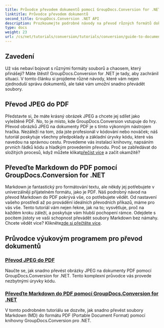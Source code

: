 ```yaml
---
title: Průvodce převodem dokumentů pomocí GroupDocs.Conversion for .NET
linktitle: Průvodce převodem dokumentů
second_title: GroupDocs.Conversion .NET API
description: Prozkoumejte podrobné návody na převod různých formátů dokumentů pomocí GroupDocs.Conversion for .NET a zefektivněte proces správy souborů.
type: docs
weight: 23
url: /cs/net/tutorials/conversion/tutorials/conversion/guide-to-document-conversion/
---
```

## Zavedení

Už vás nebaví bojovat s různými formáty souborů a chaosem, který přinášejí? Máte štěstí! GroupDocs.Conversion for .NET je tady, aby zachránil situaci. V tomto článku si projdeme různé návody, které vám nejen zjednoduší správu dokumentů, ale také vám umožní snadno převádět soubory.

## Převod JPEG do PDF

 Představte si, že máte krásný obrázek JPEG a chcete jej sdílet jako vyleštěné PDF. No, to je místo, kde GroupDocs.Conversion vstupuje do hry. Převod obrázků JPEG na dokumenty PDF je s tímto výkonným nástrojem hračka. Nezáleží na tom, zda jste profesionál v kódování nebo nováček; náš tutoriál poskytuje všechny předpoklady a základní úryvky kódu, které vás navedou na správnou cestu. Provedeme vás instalací knihovny, napsáním prvních řádků kódu a hladkým provedením převodu. Proč se zabředávat do složitých procesů, když můžete klikat[přečíst více](./converting-jpeg-to-pdf/) a začít okamžitě?

## Převeďte Markdown do PDF pomocí GroupDocs.Conversion for .NET

Markdown je fantastický pro formátování textu, ale někdy jej potřebujete v univerzálněji přijatelném formátu, jako je PDF. Náš podrobný návod na převod Markdown do PDF pokrývá vše, co potřebujete vědět. Od nastavení vašeho prostředí až po provádění ideálních převodních příkazů, máme pro vás vše. Tento tutoriál vám nejen řekne, jak na to; vysvětluje, proč na každém kroku záleží, a poskytuje vám hlubší pochopení rámce. Odejdete s pocitem jistoty ve vaši schopnost převádět soubory Markdown bez námahy. Chcete vědět více? Klikněte[zde si přečtěte více](./convert-markdown-to-pdf/).

## Průvodce výukovým programem pro převod dokumentů
### [Převod JPEG do PDF](./converting-jpeg-to-pdf/)
Naučte se, jak snadno převést obrázky JPEG na dokumenty PDF pomocí GroupDocs.Conversion for .NET. Tento komplexní průvodce vás provede nezbytnými úryvky kódu.
### [Převeďte Markdown do PDF pomocí GroupDocs.Conversion for .NET](./convert-markdown-to-pdf/)
V tomto podrobném tutoriálu se dozvíte, jak snadno převést soubory Markdown (MD) do formátu PDF (Portable Document Format) pomocí knihovny GroupDocs.Conversion pro .NET.
